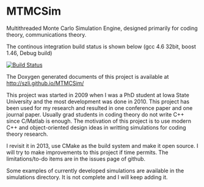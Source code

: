 MTMCSim
=======

Multithreaded Monte Carlo Simulation Engine, designed primarily for coding theory, communications theory.

The continous integration build status is shown below (gcc 4.6 32bit, boost 1.46, Debug build)

[![Build Status](https://travis-ci.org/szli/MTMCSim.png)](https://travis-ci.org/szli/MTMCSim)

The Doxygen generated documents of this project is available at http://szli.github.io/MTMCSim/


This project was started in 2009 when I was a PhD student at Iowa State University and the most development was done in 2010.  This project has been used for my research and resulted in one conference paper and one journal paper. Usually grad students in coding theory do not write C++ since C/Matlab is enough. The motivation of this project is to use modern C++ and object-oriented design ideas in writting simulations for coding theory research.

I revisit it in 2013, use CMake as the build system and make it open source. I will try to make improvements to this project if time permits. The limitations/to-do items are in the issues page of github.

Some examples of currently developed simulations are available in the simulations directory. It is not complete and I will keep adding it.


